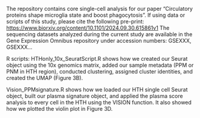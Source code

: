 The repository contains core single-cell analysis for our paper “Circulatory proteins shape microglia state and boost phagocytosis”.
If using data or scripts of this study, please cite the following pre-print: https://www.biorxiv.org/content/10.1101/2024.09.30.615861v1
The sequencing datasets analyzed during the current study are available in the Gene Expression Omnibus repository under accession numbers: GSEXXX, GSEXXX…

R scripts:
HTHonly_10x_SeuratScript.R shows how we created our Seurat object using the 10x genomics matrix, added our sample metadata (PPM or PNM in HTH region), conducted clustering, assigned cluster identities, and created the UMAP (Figure 3B). 

Vision_PPMsignature.R shows how we loaded our HTH single cell Seurat object, built our plasma signature object, and applied the plasma score analysis to every cell in the HTH using the VISION function. It also showed how we plotted the violin plot in Figure 3D. 
